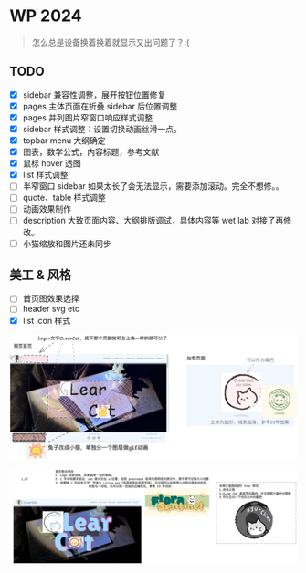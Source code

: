 # WP 2024

> 怎么总是设备换着换着就显示又出问题了？:(

## TODO

- [x] sidebar 兼容性调整，展开按钮位置修复
- [x] pages 主体页面在折叠 sidebar 后位置调整
- [x] pages 并列图片窄窗口响应样式调整
- [x] sidebar 样式调整：设置切换动画丝滑一点。
- [x] topbar menu 大纲确定
- [x] 图表，数学公式，内容标题，参考文献
- [x] 鼠标 hover 透图
- [x] list 样式调整
- [ ] 半窄窗口 sidebar 如果太长了会无法显示，需要添加滚动。完全不想修。。
- [ ] quote、table 样式调整
- [ ] 动画效果制作
- [ ] description 大致页面内容、大纲排版调试，具体内容等 wet lab 对接了再修改。
- [ ] 小猫缩放和图片还未同步

## 美工 & 风格

- [ ] 首页图效果选择
- [ ] header svg etc
- [x] list icon 样式

![alt text](img/README/image-1.png)

![alt text](img/README/image-2.png)
